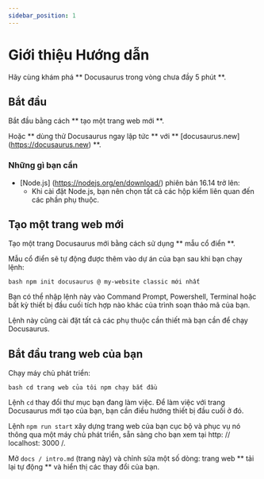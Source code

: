 ```yaml
---
sidebar_position: 1
---
```


# Giới thiệu Hướng dẫn

Hãy cùng khám phá ** Docusaurus trong vòng chưa đầy 5 phút **.

## Bắt đầu

Bắt đầu bằng cách ** tạo một trang web mới **.

Hoặc ** dùng thử Docusaurus ngay lập tức ** với ** [docusaurus.new] (https://docusaurus.new) **.

### Những gì bạn cần

- [Node.js] (https://nodejs.org/en/download/) phiên bản 16.14 trở lên:
  - Khi cài đặt Node.js, bạn nên chọn tất cả các hộp kiểm liên quan đến các phần phụ thuộc.

## Tạo một trang web mới

Tạo một trang Docusaurus mới bằng cách sử dụng ** mẫu cổ điển **.

Mẫu cổ điển sẽ tự động được thêm vào dự án của bạn sau khi bạn chạy lệnh:

`` bash
npm init docusaurus @ my-website classic mới nhất
``

Bạn có thể nhập lệnh này vào Command Prompt, Powershell, Terminal hoặc bất kỳ thiết bị đầu cuối tích hợp nào khác của trình soạn thảo mã của bạn.

Lệnh này cũng cài đặt tất cả các phụ thuộc cần thiết mà bạn cần để chạy Docusaurus.

## Bắt đầu trang web của bạn

Chạy máy chủ phát triển:

`` bash
cd trang web của tôi
npm chạy bắt đầu
``

Lệnh `cd` thay đổi thư mục bạn đang làm việc. Để làm việc với trang Docusaurus mới tạo của bạn, bạn cần điều hướng thiết bị đầu cuối ở đó.

Lệnh `npm run start` xây dựng trang web của bạn cục bộ và phục vụ nó thông qua một máy chủ phát triển, sẵn sàng cho bạn xem tại http: // localhost: 3000 /.

Mở `docs / intro.md` (trang này) và chỉnh sửa một số dòng: trang web ** tải lại tự động ** và hiển thị các thay đổi của bạn.